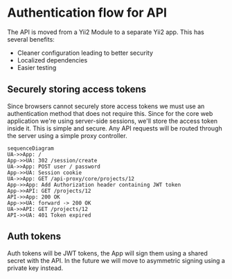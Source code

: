 # Authentication flow for API 

The API is moved from a Yii2 Module to a separate Yii2 app.
This has several benefits:
- Cleaner configuration leading to better security
- Localized dependencies
- Easier testing 

## Securely storing access tokens
Since browsers cannot securely store access tokens we must use an authentication method that does not require this.
Since for the core web application we're using server-side sessions, we'll store the access token inside it.
This is simple and secure. Any API requests will be routed through the server using a simple proxy controller.


```mermaid
sequenceDiagram
UA->>App: /
App->>UA: 302 /session/create
UA->>App: POST user / password
App->>UA: Session cookie
UA->>App: GET /api-proxy/core/projects/12
App->>App: Add Authorization header containing JWT token
App->>API: GET /projects/12 
API->>App: 200 OK
App->>UA: forward -> 200 OK
UA->>API: GET /projects/12
API->>UA: 401 Token expired
```

## Auth tokens
Auth tokens will be JWT tokens, the App will sign them using a shared secret with the API. In the future we will move to 
asymmetric signing using a private key instead.
